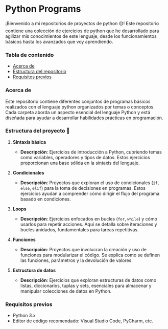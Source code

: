 # Python Programs

¡Bienvenido a mi repositorios de proyectos de python 🟡! Este repositorio contiene una colección de ejercicios de python que he desarrollado para agilizar mis conocimientos de este lenguaje, desde los funcionamientos básicos hasta los avanzados que voy aprendiendo.

### Tabla de contenido

- [Acerca de](#Acerca-de)
- [Estructura del repositorio](#Estructura-del-repositorio)
- [Requisitos previos](#Requisitos-previos)

### Acerca de

Este repositorio contiene diferentes conjuntos de programas básicos realizados con el lenguaje python organizados por temas o conceptos. Cada carpeta aborda un aspecto esencial del lenguaje Python y está diseñada para ayudar a desarrollar habilidades prácticas en programación.

### Estructura del proyecto 🐍

1. **Sintaxis básica**

   - **Descripción**: Ejercicios de introducción a Python, cubriendo temas como variables, operadores y tipos de datos. Estos ejercicios proporcionan una base sólida en la sintaxis del lenguaje.

2. **Condicionales**

   - **Descripción**: Proyectos que exploran el uso de condicionales (`if`, `else`, `elif`) para la toma de decisiones en programas. Estos ejercicios ayudan a comprender cómo dirigir el flujo del programa basado en condiciones.

3. **Loops**

   - **Descripción**: Ejercicios enfocados en bucles (`for`, `while`) y cómo usarlos para repetir acciones. Aquí se detalla sobre iteraciones y bucles anidados, fundamentales para tareas repetitivas.

4. **Funciones**

   - **Descripción**: Proyectos que involucran la creación y uso de funciones para modularizar el código. Se explica como se definen las funciones, parámetros y la devolución de valores.

5. **Estructura de datos**

   - **Descripción**: Ejercicios que exploran estructuras de datos como listas, diccionarios, tuplas y sets, esenciales para almacenar y manipular colecciones de datos en Python.

### Requisitos previos

- Python 3.x
- Editor de código recomendado: Visual Studio Code, PyCharm, etc.
